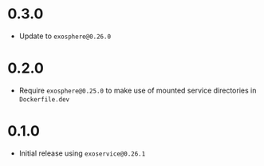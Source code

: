 # 0.3.0

* Update to `exosphere@0.26.0`

# 0.2.0

* Require `exosphere@0.25.0` to make use of mounted service directories in `Dockerfile.dev`

# 0.1.0

* Initial release using `exoservice@0.26.1`
